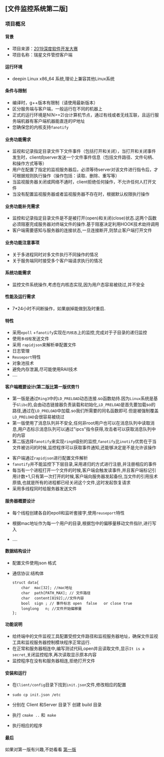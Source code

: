 ## [文件监控系统第二版]

### 项目概况

#### 背景

* 项目来源：[2019深度软件开发大赛](https://www.deepin.org/devcon-2019/topic)
* 项目名称：瑞星文件管控客户端

#### 运行环境

* deepin Linux x86_64 系统,理论上兼容其他Linux系统

#### 条件与限制

* 编译时，g++版本有限制（请使用最新版本）
* 区分服务端与客户端，一般运行在不同的机器上
* 正式的运行环境是N(N>=2)台计算机节点，通过有线或者无线互联，且运行服务端机器有客户端机器能直连的IP地址
* 您确保您的内核支持`fanotify`

#### 业务功能需求

* 监视和记录指定目录文件下文件事件（包括打开和关闭），当打开和关闭事件发生时，client向server发送一个文件事件信息（包括文件路径、文件句柄、和操作方式等等）
* 用户在配置了指定的监视服务器后，必须等待server对该文件进行指令后，才可根据规则执行操作（操作包括：读取、删除、重写等）
* 当监视服务器关闭或网络不通时，client拒绝任何操作，不允许任何人打开文件
* 当没有配置监视服务器或者监视服务器不存在时，根据默认权限执行操作

#### 业务功能补充需求

* 监控和记录指定目录文件是不是被打开(open)和关闭(close)状态.这两个函数必须阻塞完成服务器对终端文件的操作.基于阻塞决定利用HOOK技术劫持调用
* 客户端需要感知与服务器的连接状态,一旦连接断开,则禁止客户端打开文件


#### 业务功能注意事项
* 关于多进程同时对多文件执行不同操作的情况
* 关于服务端同时接受多个客户端请求执行的情况

#### 系统功能需求

* 监控文件系统操作,考虑在内核态实现,因为用户态容易被绕过,并不安全

#### 性能及运行需求
* 7*24小时不间断操作，如果崩掉能做到及时重启.



#### 特性

-  采用`epoll` +`fanotify`实现在`内核态`上的监控,完成对于子目录的递归监控
- 使用`多线程`发送文件
- 采用 `rapidjson`来解析单配置文件
- 日志管理
- `Reuseport`特性
- 对象池技术
- 避免内存泄漏,尽可能使用RAII技术
- ....





#### 客户端概要设计(第二版比第一版优势?)

* 第一版是通过`Ring3`中的`LD_PRELOAD`动态连接.so函数劫持.因为`Linux`系统是基于`Glibc`的,会由动态链接器负责装载和初始化,`LD_PRELOAD`是首先要加载so的路径,通过在`LD_PRELOAD`中加载.so我们所需要的同名函数即可.但是被强制覆盖`LD_PRELOAD`会很容易被绕过
* 第一版使用了消息队列并不安全,任何非root用户也可以在消息队列中读取消息,用户态标示消息队列可以通过"ipcs"指令获得,攻击者可以获取消息队列中的内容
* 第二版选择`fanotify`来实现`ring0`级别的监控,`fanotify`比`inotify`优势在于当文件被访问的时候,监控程序可以获取事件通知,还能够决定是不是允许该操作

- 客户端通过`rapidjson`进行配置文件解析
- `fanotify`并不能监控下下层目录,采用递归的方式进行注册,并注册相应的事件
- 每当有一个进程打开一个文件的时候,客户端会触发读事件,并且客户端标记引用计数+1,只有第一次打开的时候,客户端向服务器发起备份,当文件的引用技术原值,也就是所有的进程都已经关闭这个文件,这时发起恢复请求
- 采用多线程同时给服务器发送文件



#### 服务器概要设计

- 每个线程创建各自的epoll和监听套接字,使用`reuseport`特性

- 根据mac地址作为每一个用户的目录,根据包中的偏移量移动文件指针,进行写入

- ....

#### 数据结构设计

- 配置文件使用json 格式

- 通信协议:结构体

  ```
  struct data{
      char  mac[32]; //mac地址
      char  path[PATH_MAX]; // 文件路径
      char  content[8192];//文件内容
      bool  sign ; // 事件标志 open  false   or close true
      longlong   n; //文件开始偏移量 
  };
  ```

#### 功能说明

- 给终端中的文件监视工具配置受控文件路径和监视服务器地址，确保文件监视工具和监视服务器控制模块程序正常运行.
- 在正常和服务器相连中,编写测试代码,open并且读取文件,显示`It is a secret`,关闭监控程序,再次读取显示原本内容
- 监控程序在没有和服务器相连,拒绝打开文件

#### 安装和运行

- 在`Client/config`目录下找到`init.json`文件,修改相应的配置

- `sudo cp init.json /etc` 

- 分别在 Client 和Server 目录下 创建 build 目录

- 执行 `cmake ..` 和` make`

- 执行相应的程序

#### 最后

如果对第一版有兴趣,不妨看看 [第一版](https://github.com/xiyou-linuxer/file-monitor_deepin)

  



  

  
